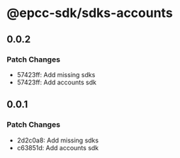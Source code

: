 # @epcc-sdk/sdks-accounts

## 0.0.2

### Patch Changes

- 57423ff: Add missing sdks
- 57423ff: Add accounts sdk

## 0.0.1

### Patch Changes

- 2d2c0a8: Add missing sdks
- c63851d: Add accounts sdk

